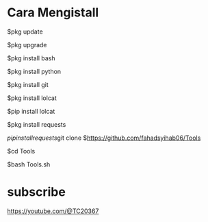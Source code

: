 # Cara Mengistall

$pkg update

$pkg upgrade

$pkg install bash

$pkg install python

$pkg install git

$pkg install lolcat

$pip install lolcat

$pkg install requests

$pip install requests$git clone $https://github.com/fahadsyihab06/Tools

$cd Tools

$bash Tools.sh

# subscribe
https://youtube.com/@TC20367
